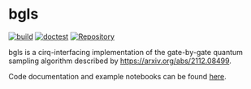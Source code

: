 # bgls

[![build](https://github.com/asciineuron/bgls/actions/workflows/build.yml/badge.svg?branch=main)](https://github.com/asciineuron/bgls/actions)
[![doctest](https://github.com/asciineuron/bgls/actions/workflows/doctest.yml/badge.svg?branch=main)](https://github.com/asciineuron/bgls/actions)
[![Repository](https://img.shields.io/badge/GitHub-5C5C5C.svg?logo=github)](https://github.com/asciineuron/bgls)

bgls is a cirq-interfacing implementation of the gate-by-gate quantum sampling
algorithm described by https://arxiv.org/abs/2112.08499.

Code documentation and example notebooks can be
found [here](https://asciineuron.github.io/bgls/).
